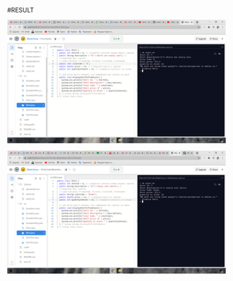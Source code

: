 #RESULT

![Текст](https://raw.githubusercontent.com/ppc-ntu-khpi/34-first-lab-BilokinTaras/master/Solution/%D0%97%D0%BD%D1%96%D0%BC%D0%BE%D0%BA%20%D0%B5%D0%BA%D1%80%D0%B0%D0%BD%D0%B0%20(41).png)

![Текст](https://raw.githubusercontent.com/ppc-ntu-khpi/34-first-lab-BilokinTaras/master/Solution/%D0%97%D0%BD%D1%96%D0%BC%D0%BE%D0%BA%20%D0%B5%D0%BA%D1%80%D0%B0%D0%BD%D0%B0%20(42).png)
